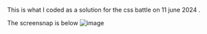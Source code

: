 This is what I coded as a solution for the css battle on 11 june 2024 .

The screensnap is below
![image](https://github.com/akash-panthri/css_battle_11_june_2024/assets/150880382/28cb4248-b406-4b5a-9b37-a8f5846d2889)
